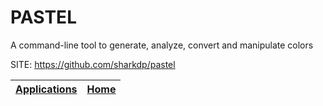 # PASTEL

 A command-line tool to generate, analyze, convert and manipulate colors

 SITE: https://github.com/sharkdp/pastel

 | [Applications](https://portable-linux-apps.github.io/apps.html) | [Home](https://portable-linux-apps.github.io)
 | --- | --- |
